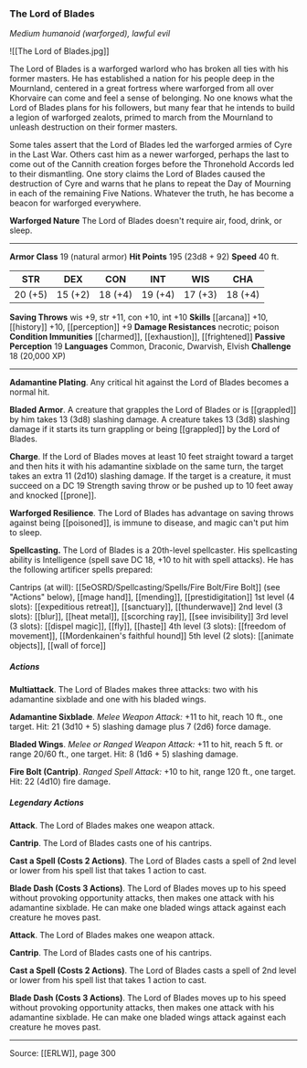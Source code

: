 ### The Lord of Blades
_Medium humanoid (warforged), lawful evil_

![[The Lord of Blades.jpg]]

The Lord of Blades is a warforged warlord who has broken all ties with his former masters. He has established a nation for his people deep in the Mournland, centered in a great fortress where warforged from all over Khorvaire can come and feel a sense of belonging. No one knows what the Lord of Blades plans for his followers, but many fear that he intends to build a legion of warforged zealots, primed to march from the Mournland to unleash destruction on their former masters.

Some tales assert that the Lord of Blades led the warforged armies of Cyre in the Last War. Others cast him as a newer warforged, perhaps the last to come out of the Cannith creation forges before the Thronehold Accords led to their dismantling. One story claims the Lord of Blades caused the destruction of Cyre and warns that he plans to repeat the Day of Mourning in each of the remaining Five Nations. Whatever the truth, he has become a beacon for warforged everywhere.

**Warforged Nature** The Lord of Blades doesn't require air, food, drink, or sleep.






---

**Armor Class** 19 (natural armor)
**Hit Points** 195 (23d8 + 92)
**Speed** 40 ft.

| STR     | DEX     | CON     | INT     | WIS     | CHA     |
|---------|---------|---------|---------|---------|---------|
| 20 (+5) | 15 (+2) | 18 (+4) | 19 (+4) | 17 (+3) | 18 (+4) |

**Saving Throws** wis +9, str +11, con +10, int +10
**Skills** [[arcana]] +10, [[history]] +10, [[perception]] +9
**Damage Resistances** necrotic; poison
**Condition Immunities** [[charmed]], [[exhaustion]], [[frightened]]
**Passive Perception** 19
**Languages** Common, Draconic, Dwarvish, Elvish
**Challenge** 18 (20,000 XP)

---

**Adamantine Plating**. Any critical hit against the Lord of Blades becomes a normal hit.

**Bladed Armor**. A creature that grapples the Lord of Blades or is [[grappled]] by him takes 13 (3d8) slashing damage. A creature takes 13 (3d8) slashing damage if it starts its turn grappling or being [[grappled]] by the Lord of Blades.

**Charge**. If the Lord of Blades moves at least 10 feet straight toward a target and then hits it with his adamantine sixblade on the same turn, the target takes an extra 11 (2d10) slashing damage. If the target is a creature, it must succeed on a DC 19 Strength saving throw or be pushed up to 10 feet away and knocked [[prone]].

**Warforged Resilience**. The Lord of Blades has advantage on saving throws against being [[poisoned]], is immune to disease, and magic can't put him to sleep.

**Spellcasting.** The Lord of Blades is a 20th-level spellcaster. His spellcasting ability is Intelligence (spell save DC 18, +10 to hit with spell attacks). He has the following artificer spells prepared:

Cantrips (at will): [[5eOSRD/Spellcasting/Spells/Fire Bolt/Fire Bolt]] (see "Actions" below), [[mage hand]], [[mending]], [[prestidigitation]]
1st level (4 slots): [[expeditious retreat]], [[sanctuary]], [[thunderwave]]
2nd level (3 slots): [[blur]], [[heat metal]], [[scorching ray]], [[see invisibility]]
3rd level (3 slots): [[dispel magic]], [[fly]], [[haste]]
4th level (3 slots): [[freedom of movement]], [[Mordenkainen's faithful hound]]
5th level (2 slots): [[animate objects]], [[wall of force]]

##### Actions
**Multiattack**. The Lord of Blades makes three attacks: two with his adamantine sixblade and one with his bladed wings.

**Adamantine Sixblade**. _Melee Weapon Attack:_ +11 to hit, reach 10 ft., one target. Hit: 21 (3d10 + 5) slashing damage plus 7 (2d6) force damage.

**Bladed Wings**. _Melee or Ranged Weapon Attack:_ +11 to hit, reach 5 ft. or range 20/60 ft., one target. Hit: 8 (1d6 + 5) slashing damage.

**Fire Bolt (Cantrip)**. _Ranged Spell Attack:_ +10 to hit, range 120 ft., one target. Hit: 22 (4d10) fire damage.

##### Legendary Actions
**Attack**. The Lord of Blades makes one weapon attack.

**Cantrip**. The Lord of Blades casts one of his cantrips.

**Cast a Spell (Costs 2 Actions)**. The Lord of Blades casts a spell of 2nd level or lower from his spell list that takes 1 action to cast.

**Blade Dash (Costs 3 Actions)**. The Lord of Blades moves up to his speed without provoking opportunity attacks, then makes one attack with his adamantine sixblade. He can make one bladed wings attack against each creature he moves past.

**Attack**. The Lord of Blades makes one weapon attack.

**Cantrip**. The Lord of Blades casts one of his cantrips.

**Cast a Spell (Costs 2 Actions)**. The Lord of Blades casts a spell of 2nd level or lower from his spell list that takes 1 action to cast.

**Blade Dash (Costs 3 Actions)**. The Lord of Blades moves up to his speed without provoking opportunity attacks, then makes one attack with his adamantine sixblade. He can make one bladed wings attack against each creature he moves past.


---

Source: [[ERLW]], page 300